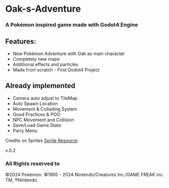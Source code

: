 # Oak-s-Adventure

### A Pokémon inspired game made with Godot4 Engine

## Features:

- New Pokémon Adventure with Oak as main character
- Completely new maps
- Additional effects and particles
- Made from scratch - First Godot4 Project

## Already implemented

- Camera auto adjust to TileMap
- Auto Spawn Location
- Movement & Collading System
- Good Practices & POO
- NPC Movement and Collision
- Save/Load Game State
- Party Menu

Credits on Sprites [Sprite Resource](https://www.spriters-resource.com/)

v.0.2

### All Rights reserved to
&copy;2024 Pokémon. ©1995 - 2024 Nintendo/Creatures Inc./GAME FREAK inc. TM, ®Nintendo.


